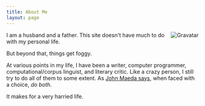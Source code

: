 ```yaml
---
title: About Me
layout: page
---
```


<p><span style='float: right;'><img alt='Gravatar'
src='http://www.gravatar.com/avatar/0e72db523b0c799c871b7755eda209f5.png'
/></span> I am a husband and a father. This site doesn't have much to do with
my personal life.</p>

But beyond that, things get foggy.

At various points in my life, I have been a writer, computer programmer,
computational/corpus linguist, and literary critic. Like a crazy person, I
still try to do all of them to some extent. As [John Maeda
says](http://weblogs.media.mit.edu/SIMPLICITY/archives/000228.html), when faced
with a choice, *do both*.

It makes for a very harried life.

